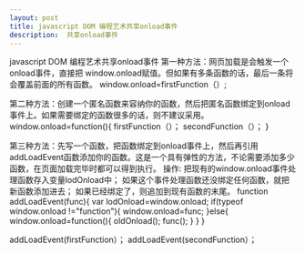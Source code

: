 ```yaml
---
layout: post
title: javascript DOM 编程艺术共享onload事件
description:  共享onload事件
---
```



javascript DOM 编程艺术共享onload事件
第一种方法：网页加载是会触发一个onload事件，直接把 window.onload赋值。但如果有多条函数的话，最后一条将会覆盖前面的所有函数。
 window.onload=firstFunction（）;

第二种方法：创建一个匿名函数来容纳你的函数，然后把匿名函数绑定到onload事件上。如果需要绑定的函数很多的话，则不建议采用。
  window.onload=function(){
      firstFunction（）；
      secondFunction（）；
  }

第三种方法：先写一个函数，把函数绑定到onload事件上，然后再引用addLoadEvent函数添加你的函数。这是一个具有弹性的方法，不论需要添加多少函数，在页面加载完毕时都可以得到执行。
操作:
把现有的window.onload事件处理函数存入变量lodOnload中；
如果这个事件处理函数还没绑定任何函数，就把新函数添加进去；
如果已经绑定了，则追加到现有函数的末尾。
function addLoadEvent(func){
    var lodOnload=window.onload;
    if(typeof window.onload !="function"){
        window.onload=func;
    }else{
        window.onload=function(){
            oldOnload();
            func();
        }
    }
}

  addLoadEvent(firstFunction）；
  addLoadEvent(secondFunction）；


